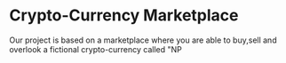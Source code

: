 # Crypto-Currency Marketplace
Our project is based on a marketplace where you are able to buy,sell and overlook a fictional crypto-currency called "NP


